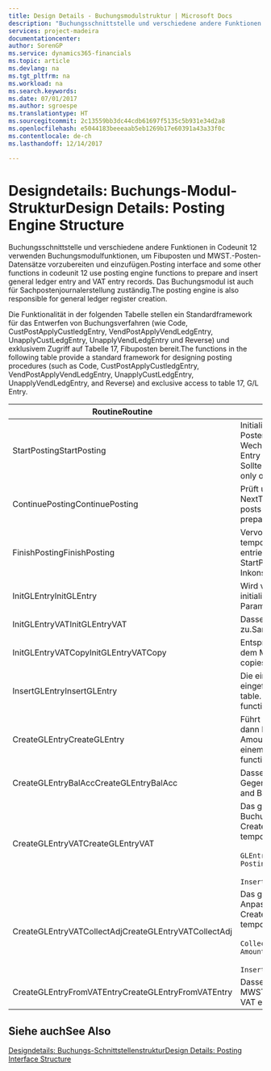 ```yaml
---
title: Design Details - Buchungsmodulstruktur | Microsoft Docs
description: "Buchungsschnittstelle und verschiedene andere Funktionen in Codeunit 12 verwenden Buchungsmodulfunktionen, um Fibuposten und MWST.-Posten-Datensätze vorzubereiten und einzufügen. Das Buchungsmodul ist auch für Sachpostenjournalerstellung zuständig."
services: project-madeira
documentationcenter: 
author: SorenGP
ms.service: dynamics365-financials
ms.topic: article
ms.devlang: na
ms.tgt_pltfrm: na
ms.workload: na
ms.search.keywords: 
ms.date: 07/01/2017
ms.author: sgroespe
ms.translationtype: HT
ms.sourcegitcommit: 2c13559bb3dc44cdb61697f5135c5b931e34d2a8
ms.openlocfilehash: e5044183beeeaab5eb1269b17e60391a43a33f0c
ms.contentlocale: de-ch
ms.lasthandoff: 12/14/2017

---
```

# <a name="design-details-posting-engine-structure"></a><span data-ttu-id="b2a5b-104">Designdetails: Buchungs-Modul-Struktur</span><span class="sxs-lookup"><span data-stu-id="b2a5b-104">Design Details: Posting Engine Structure</span></span>
<span data-ttu-id="b2a5b-105">Buchungsschnittstelle und verschiedene andere Funktionen in Codeunit 12 verwenden Buchungsmodulfunktionen, um Fibuposten und MWST.-Posten-Datensätze vorzubereiten und einzufügen.</span><span class="sxs-lookup"><span data-stu-id="b2a5b-105">Posting interface and some other functions in codeunit 12 use posting engine functions to prepare and insert general ledger entry and VAT entry records.</span></span> <span data-ttu-id="b2a5b-106">Das Buchungsmodul ist auch für Sachpostenjournalerstellung zuständig.</span><span class="sxs-lookup"><span data-stu-id="b2a5b-106">The posting engine is also responsible for general ledger register creation.</span></span>  
  
 <span data-ttu-id="b2a5b-107">Die Funktionalität in der folgenden Tabelle stellen ein Standardframework für das Entwerfen von Buchungsverfahren (wie Code, CustPostApplyCustledgEntry, VendPostApplyVendLedgEntry, UnapplyCustLedgEntry, UnapplyVendLedgEntry und Reverse) und exklusivem Zugriff auf Tabelle 17, Fibuposten bereit.</span><span class="sxs-lookup"><span data-stu-id="b2a5b-107">The functions in the following table provide a standard framework for designing posting procedures (such as Code, CustPostApplyCustledgEntry, VendPostApplyVendLedgEntry, UnapplyCustLedgEntry, UnapplyVendLedgEntry, and Reverse) and exclusive access to table 17, G/L Entry.</span></span>  
  
|<span data-ttu-id="b2a5b-108">Routine</span><span class="sxs-lookup"><span data-stu-id="b2a5b-108">Routine</span></span>|<span data-ttu-id="b2a5b-109">Description</span><span class="sxs-lookup"><span data-stu-id="b2a5b-109">Description</span></span>|  
|-------------|---------------------------------------|  
|<span data-ttu-id="b2a5b-110">StartPosting</span><span class="sxs-lookup"><span data-stu-id="b2a5b-110">StartPosting</span></span>|<span data-ttu-id="b2a5b-111">Initialisiert Buchungspuffer TempGLEntryBuf, sperrt Fibuposten- und MWST.-Posten-Tabellen und initialisiert Buchhaltungsperiode, Fibupostenjournal und Wechselkurs.</span><span class="sxs-lookup"><span data-stu-id="b2a5b-111">Initializes posting buffer TempGLEntryBuf, locks G/L Entry and VAT Entry tables, and initializes Accounting Period, G/L Register, and Exchange Rate.</span></span> <span data-ttu-id="b2a5b-112">Sollte nur einmal aufgerufen werden, dann ist NextEntryNo 0.</span><span class="sxs-lookup"><span data-stu-id="b2a5b-112">Should be called only once, then NextEntryNo is 0.</span></span>|  
|<span data-ttu-id="b2a5b-113">ContinuePosting</span><span class="sxs-lookup"><span data-stu-id="b2a5b-113">ContinuePosting</span></span>|<span data-ttu-id="b2a5b-114">Prüft und bucht nicht vereinnahmte MWST. für vorheriges Transaktioninkrement NextTransactionNo und bereitet das Buchen der nächsten Zeile vor.</span><span class="sxs-lookup"><span data-stu-id="b2a5b-114">Checks and posts unrealized VAT for previous transaction increment NextTransactionNo and prepares post of next line.</span></span>|  
|<span data-ttu-id="b2a5b-115">FinishPosting</span><span class="sxs-lookup"><span data-stu-id="b2a5b-115">FinishPosting</span></span>|<span data-ttu-id="b2a5b-116">Vervollständigt die Buchung durch das Einfügen von Fibuposten vom temporären Puffer in Datenbanktabelle.</span><span class="sxs-lookup"><span data-stu-id="b2a5b-116">Completes posting by inserting G/L entries from temporary buffer into database table.</span></span> <span data-ttu-id="b2a5b-117">Immer zusammen mit StartPosting verwendet.</span><span class="sxs-lookup"><span data-stu-id="b2a5b-117">Always used together with StartPosting.</span></span> <span data-ttu-id="b2a5b-118">Prüft auf Inkonsistenzen.</span><span class="sxs-lookup"><span data-stu-id="b2a5b-118">Checks for inconsistencies.</span></span>|  
|<span data-ttu-id="b2a5b-119">InitGLEntry</span><span class="sxs-lookup"><span data-stu-id="b2a5b-119">InitGLEntry</span></span>|<span data-ttu-id="b2a5b-120">Wird verwendet, um die neuen Fibuposten für Fibu Erf.-Journalzeile zu initialisieren.</span><span class="sxs-lookup"><span data-stu-id="b2a5b-120">Used to initialize new G/L entry for Gen. Jnl Line.</span></span> <span data-ttu-id="b2a5b-121">Gibt GLEntry als Parameter zurück.</span><span class="sxs-lookup"><span data-stu-id="b2a5b-121">Returns GLEntry as parameter.</span></span>|  
|<span data-ttu-id="b2a5b-122">InitGLEntryVAT</span><span class="sxs-lookup"><span data-stu-id="b2a5b-122">InitGLEntryVAT</span></span>|<span data-ttu-id="b2a5b-123">Dasselbe wie InitGLEntry, weist jedoch auch Gegenkontonr. und SummarizeVAT zu.</span><span class="sxs-lookup"><span data-stu-id="b2a5b-123">Same as InitGLEntry, but also assigns Bal. Account No. and SummarizeVAT.</span></span>|  
|<span data-ttu-id="b2a5b-124">InitGLEntryVATCopy</span><span class="sxs-lookup"><span data-stu-id="b2a5b-124">InitGLEntryVATCopy</span></span>|<span data-ttu-id="b2a5b-125">Entsprechend InitGLEntryVAT, aber kopiert auch Buchungsgruppendaten aus dem MWST.-Posten vor SummarizeVAT.</span><span class="sxs-lookup"><span data-stu-id="b2a5b-125">Similar to InitGLEntryVAT, but also copies posting groups data from VAT Entry before SummarizeVAT.</span></span>|  
|<span data-ttu-id="b2a5b-126">InsertGLEntry</span><span class="sxs-lookup"><span data-stu-id="b2a5b-126">InsertGLEntry</span></span>|<span data-ttu-id="b2a5b-127">Die einzige Funktion, die Fibuposten in globale TempGLEntryBuf-Tabelle eingefügt.</span><span class="sxs-lookup"><span data-stu-id="b2a5b-127">The only function that inserts G/L entry into global TempGLEntryBuf table.</span></span> <span data-ttu-id="b2a5b-128">Verwenden Sie immer diese Funktion für Einfügung.</span><span class="sxs-lookup"><span data-stu-id="b2a5b-128">Always use this function for insert.</span></span>|  
|<span data-ttu-id="b2a5b-129">CreateGLEntry</span><span class="sxs-lookup"><span data-stu-id="b2a5b-129">CreateGLEntry</span></span>|<span data-ttu-id="b2a5b-130">Führt ein InitGLEntry aus, weist zusätzlichen Währungs-Betrag zu und führt dann InsertGLEntry aus.</span><span class="sxs-lookup"><span data-stu-id="b2a5b-130">Performs an InitGLEntry, assigns Additional Currency Amount, and then performs InsertGLEntry.</span></span> <span data-ttu-id="b2a5b-131">Ersetzt mehrere Codezeilen mit einem einzigen Funktionsaufruf.</span><span class="sxs-lookup"><span data-stu-id="b2a5b-131">Replaces several lines of code with a single function call.</span></span>|  
|<span data-ttu-id="b2a5b-132">CreateGLEntryBalAcc</span><span class="sxs-lookup"><span data-stu-id="b2a5b-132">CreateGLEntryBalAcc</span></span>|<span data-ttu-id="b2a5b-133">Dasselbe wie CreateGLEntry, weist jedoch auch Gegenkontoart und Gegenkontonr. zu.</span><span class="sxs-lookup"><span data-stu-id="b2a5b-133">Same as CreateGLEntry, but also assigns Bal. Account Type and Bal. Account No.</span></span>|  
|<span data-ttu-id="b2a5b-134">CreateGLEntryVAT</span><span class="sxs-lookup"><span data-stu-id="b2a5b-134">CreateGLEntryVAT</span></span>|<span data-ttu-id="b2a5b-135">Das gleiche wie CreateGLEntry, aber mit zusätzlicher Verarbeitung für Buchungsgruppen und Speicherung im temporären MWST.-Puffer:</span><span class="sxs-lookup"><span data-stu-id="b2a5b-135">Same as CreateGLEntry, but with additional processing for posting groups and saving to temporary VAT buffer:</span></span><br /><br /> `GLEntry.CopyPostingGroupsFromDtldCVBuf(DtldCVLedgEntryBuf,GenJnlLine."Gen. Posting Type");`<br /><br /> `InsertVATEntriesFromTemp(DtldCVLedgEntryBuf,GLEntry);`|  
|<span data-ttu-id="b2a5b-136">CreateGLEntryVATCollectAdj</span><span class="sxs-lookup"><span data-stu-id="b2a5b-136">CreateGLEntryVATCollectAdj</span></span>|<span data-ttu-id="b2a5b-137">Das gleiche wie CreateGLEntry, aber mit zusätzlicher Sammlung von Anpassungen und Speicherung im temporären MWST.-Puffer:</span><span class="sxs-lookup"><span data-stu-id="b2a5b-137">Same as CreateGLEntry, but with additional collection of adjustments and saving to temporary VAT buffer:</span></span><br /><br /> `CollectAdjustment(AdjAmount,GLEntry.Amount,GLEntry."Additional-Currency Amount",OriginalDateSet);`<br /><br /> `InsertVATEntriesFromTemp(DtldCVLedgEntryBuf,GLEntry);`|  
|<span data-ttu-id="b2a5b-138">CreateGLEntryFromVATEntry</span><span class="sxs-lookup"><span data-stu-id="b2a5b-138">CreateGLEntryFromVATEntry</span></span>|<span data-ttu-id="b2a5b-139">Dasselbe wie CreateGLEntry, kopiert jedoch auch Buchungsgruppen von MWST.-Posten.</span><span class="sxs-lookup"><span data-stu-id="b2a5b-139">Same as CreateGLEntry, but also copies posting groups from VAT entry.</span></span>|  
  
## <a name="see-also"></a><span data-ttu-id="b2a5b-140">Siehe auch</span><span class="sxs-lookup"><span data-stu-id="b2a5b-140">See Also</span></span>  
 [<span data-ttu-id="b2a5b-141">Designdetails: Buchungs-Schnittstellenstruktur</span><span class="sxs-lookup"><span data-stu-id="b2a5b-141">Design Details: Posting Interface Structure</span></span>](design-details-posting-interface-structure.md)
